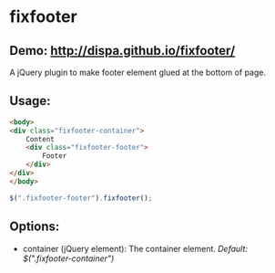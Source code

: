 # fixfooter

## Demo: http://dispa.github.io/fixfooter/

A jQuery plugin to make footer element glued at the bottom of page.

## Usage:

```html
<body>
<div class="fixfooter-container">
	Content
	<div class="fixfooter-footer">
		Footer
	</div>
</div>
</body>
```

```javascript
$(".fixfooter-footer").fixfooter();
```
## Options:

* container (jQuery element): The container element. <i>Default: $(".fixfooter-container")</i>
